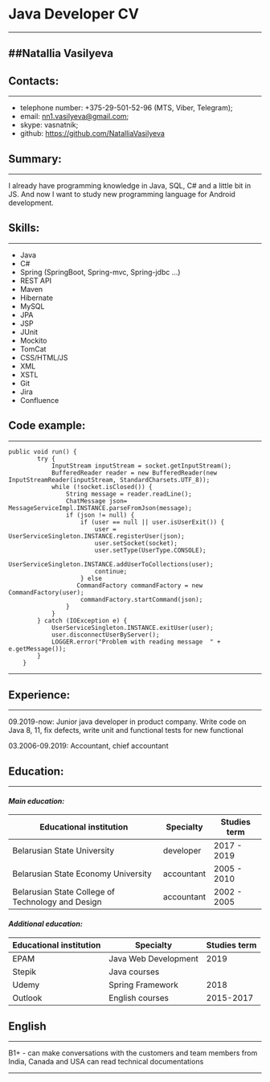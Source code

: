 # __Java Developer CV__
---

##Natallia Vasilyeva
---

## __Contacts:__
---

* telephone number: +375-29-501-52-96 (MTS, Viber, Telegram);
* email: nn1.vasilyeva@gmail.com;
* skype: vasnatnik;
* github: https://github.com/NatalliaVasilyeva

## __Summary:__
---

I already have programming knowledge in Java, SQL, C# and a little bit in JS.  And now I want to study new programming language for Android development. 

## __Skills:__
---

- Java
- C#
- Spring (SpringBoot, Spring-mvc, Spring-jdbc ...)
- REST API
- Maven
- Hibernate
- MySQL
- JPA
- JSP
- JUnit
- Mockito
- TomCat
- CSS/HTML/JS
- XML
- XSTL
- Git
- Jira
- Confluence

## __Code example:__
---

```
public void run() {
        try {
            InputStream inputStream = socket.getInputStream();
            BufferedReader reader = new BufferedReader(new InputStreamReader(inputStream, StandardCharsets.UTF_8));
            while (!socket.isClosed()) {
                String message = reader.readLine();
                ChatMessage json= MessageServiceImpl.INSTANCE.parseFromJson(message);
                if (json != null) {
                    if (user == null || user.isUserExit()) {
                        user = UserServiceSingleton.INSTANCE.registerUser(json);
                        user.setSocket(socket);
                        user.setType(UserType.CONSOLE);
                        UserServiceSingleton.INSTANCE.addUserToCollections(user);
                        continue;
                    } else
                   CommandFactory commandFactory = new CommandFactory(user);
                    commandFactory.startCommand(json);
                }
            }
        } catch (IOException e) {
            UserServiceSingleton.INSTANCE.exitUser(user);
            user.disconnectUserByServer();
            LOGGER.error("Problem with reading message  " + e.getMessage());
        }
    }
```
---

## __Experience:__
---

09.2019-now:
 Junior java developer in product company. Write code on Java 8, 11, fix defects, write unit and functional tests for new functional

03.2006-09.2019:
 Accountant, chief accountant
  
## __Education:__
---

#### *Main education:*

|Educational institution                           | Specialty |Studies term|
|------------------------------------------------- |-----------|-------------
|Belarusian State University                       |developer  |2017 - 2019 |
|Belarusian State Economy University               |accountant |2005 - 2010 |
|Belarusian State College of Technology and Design |accountant |2002 - 2005 |


#### *Additional education:*

|Educational institution                           | Specialty            |Studies term|
|------------------------------------------------- |----------------------|--------------
|EPAM                                              |Java Web Development  |2019         |
|Stepik                                            |Java courses          |             |
|Udemy                                             |Spring Framework      |2018         |
|Outlook                                           |English courses       |2015-2017    |

## __English__
---

B1+ - can make conversations with the customers and team members from India, Canada and USA
      can read technical documentations

***